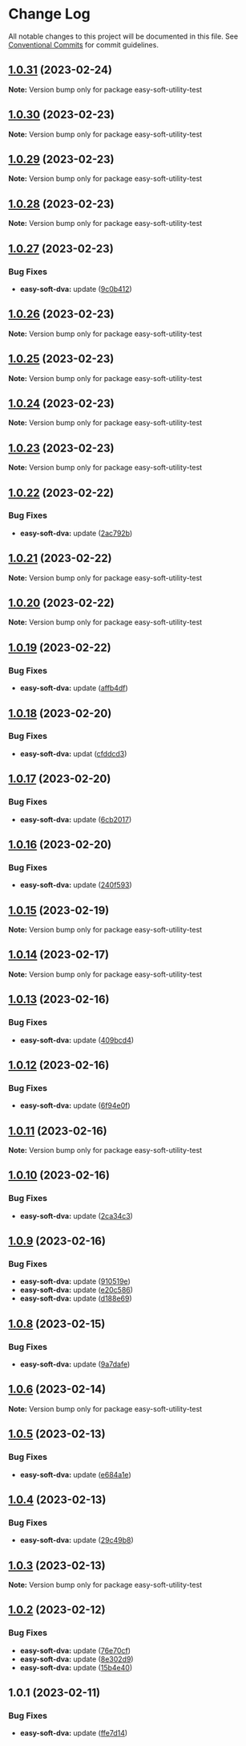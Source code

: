 # Change Log

All notable changes to this project will be documented in this file. See [Conventional Commits](https://conventionalcommits.org) for commit guidelines.

## [1.0.31](https://github.com/kityandhero/easy-soft/compare/easy-soft-utility-test@1.0.30...easy-soft-utility-test@1.0.31) (2023-02-24)

**Note:** Version bump only for package easy-soft-utility-test

## [1.0.30](https://github.com/kityandhero/easy-soft/compare/easy-soft-utility-test@1.0.29...easy-soft-utility-test@1.0.30) (2023-02-23)

**Note:** Version bump only for package easy-soft-utility-test

## [1.0.29](https://github.com/kityandhero/easy-soft/compare/easy-soft-utility-test@1.0.28...easy-soft-utility-test@1.0.29) (2023-02-23)

**Note:** Version bump only for package easy-soft-utility-test

## [1.0.28](https://github.com/kityandhero/easy-soft/compare/easy-soft-utility-test@1.0.27...easy-soft-utility-test@1.0.28) (2023-02-23)

**Note:** Version bump only for package easy-soft-utility-test

## [1.0.27](https://github.com/kityandhero/easy-soft/compare/easy-soft-utility-test@1.0.26...easy-soft-utility-test@1.0.27) (2023-02-23)

### Bug Fixes

- **easy-soft-dva:** update ([9c0b412](https://github.com/kityandhero/easy-soft/commit/9c0b412b2932492c62bbb9cbe885eadd626b225e))

## [1.0.26](https://github.com/kityandhero/easy-soft/compare/easy-soft-utility-test@1.0.25...easy-soft-utility-test@1.0.26) (2023-02-23)

**Note:** Version bump only for package easy-soft-utility-test

## [1.0.25](https://github.com/kityandhero/easy-soft/compare/easy-soft-utility-test@1.0.24...easy-soft-utility-test@1.0.25) (2023-02-23)

**Note:** Version bump only for package easy-soft-utility-test

## [1.0.24](https://github.com/kityandhero/easy-soft/compare/easy-soft-utility-test@1.0.23...easy-soft-utility-test@1.0.24) (2023-02-23)

**Note:** Version bump only for package easy-soft-utility-test

## [1.0.23](https://github.com/kityandhero/easy-soft/compare/easy-soft-utility-test@1.0.22...easy-soft-utility-test@1.0.23) (2023-02-23)

**Note:** Version bump only for package easy-soft-utility-test

## [1.0.22](https://github.com/kityandhero/easy-soft/compare/easy-soft-utility-test@1.0.21...easy-soft-utility-test@1.0.22) (2023-02-22)

### Bug Fixes

- **easy-soft-dva:** update ([2ac792b](https://github.com/kityandhero/easy-soft/commit/2ac792b335024036c542aaebd7c8e43fca75acce))

## [1.0.21](https://github.com/kityandhero/easy-soft/compare/easy-soft-utility-test@1.0.20...easy-soft-utility-test@1.0.21) (2023-02-22)

**Note:** Version bump only for package easy-soft-utility-test

## [1.0.20](https://github.com/kityandhero/easy-soft/compare/easy-soft-utility-test@1.0.19...easy-soft-utility-test@1.0.20) (2023-02-22)

**Note:** Version bump only for package easy-soft-utility-test

## [1.0.19](https://github.com/kityandhero/easy-soft/compare/easy-soft-utility-test@1.0.18...easy-soft-utility-test@1.0.19) (2023-02-22)

### Bug Fixes

- **easy-soft-dva:** update ([affb4df](https://github.com/kityandhero/easy-soft/commit/affb4dfe6d0cfa497d8034110151b9d70431ec1f))

## [1.0.18](https://github.com/kityandhero/easy-soft/compare/easy-soft-utility-test@1.0.17...easy-soft-utility-test@1.0.18) (2023-02-20)

### Bug Fixes

- **easy-soft-dva:** updat ([cfddcd3](https://github.com/kityandhero/easy-soft/commit/cfddcd33eaed7df959479f6ad2ec9d1866d1b4c3))

## [1.0.17](https://github.com/kityandhero/easy-soft/compare/easy-soft-utility-test@1.0.16...easy-soft-utility-test@1.0.17) (2023-02-20)

### Bug Fixes

- **easy-soft-dva:** update ([6cb2017](https://github.com/kityandhero/easy-soft/commit/6cb20179ef3cdf7c197ab1ccaa642b422e88f174))

## [1.0.16](https://github.com/kityandhero/easy-soft/compare/easy-soft-utility-test@1.0.15...easy-soft-utility-test@1.0.16) (2023-02-20)

### Bug Fixes

- **easy-soft-dva:** update ([240f593](https://github.com/kityandhero/easy-soft/commit/240f593000bcf91498383e302926266bc1a6be8f))

## [1.0.15](https://github.com/kityandhero/easy-soft/compare/easy-soft-utility-test@1.0.14...easy-soft-utility-test@1.0.15) (2023-02-19)

**Note:** Version bump only for package easy-soft-utility-test

## [1.0.14](https://github.com/kityandhero/easy-soft/compare/easy-soft-utility-test@1.0.13...easy-soft-utility-test@1.0.14) (2023-02-17)

**Note:** Version bump only for package easy-soft-utility-test

## [1.0.13](https://github.com/kityandhero/easy-soft/compare/easy-soft-utility-test@1.0.12...easy-soft-utility-test@1.0.13) (2023-02-16)

### Bug Fixes

- **easy-soft-dva:** update ([409bcd4](https://github.com/kityandhero/easy-soft/commit/409bcd4fdb0acb453a9fd8832a3721723d93b83a))

## [1.0.12](https://github.com/kityandhero/easy-soft/compare/easy-soft-utility-test@1.0.11...easy-soft-utility-test@1.0.12) (2023-02-16)

### Bug Fixes

- **easy-soft-dva:** update ([6f94e0f](https://github.com/kityandhero/easy-soft/commit/6f94e0feafe78401556fb8483af0860b183419ee))

## [1.0.11](https://github.com/kityandhero/easy-soft/compare/easy-soft-utility-test@1.0.10...easy-soft-utility-test@1.0.11) (2023-02-16)

**Note:** Version bump only for package easy-soft-utility-test

## [1.0.10](https://github.com/kityandhero/easy-soft/compare/easy-soft-utility-test@1.0.9...easy-soft-utility-test@1.0.10) (2023-02-16)

### Bug Fixes

- **easy-soft-dva:** update ([2ca34c3](https://github.com/kityandhero/easy-soft/commit/2ca34c33e62fc7cfe7e150965810fbd4c3ee66cd))

## [1.0.9](https://github.com/kityandhero/easy-soft/compare/easy-soft-utility-test@1.0.8...easy-soft-utility-test@1.0.9) (2023-02-16)

### Bug Fixes

- **easy-soft-dva:** update ([910519e](https://github.com/kityandhero/easy-soft/commit/910519ef5ae8eccc61325a40c40ad22eb0aab631))
- **easy-soft-dva:** update ([e20c586](https://github.com/kityandhero/easy-soft/commit/e20c586aec324b93e0c5419ae82729afe988c47d))
- **easy-soft-dva:** update ([d188e69](https://github.com/kityandhero/easy-soft/commit/d188e696701121e26be6bd9e5fee969c17f04b3b))

## [1.0.8](https://github.com/kityandhero/easy-soft/compare/easy-soft-utility-test@1.0.6...easy-soft-utility-test@1.0.8) (2023-02-15)

### Bug Fixes

- **easy-soft-dva:** update ([9a7dafe](https://github.com/kityandhero/easy-soft/commit/9a7dafec0b843fffca1d1c7636f3760c9b7ac928))

## [1.0.6](https://github.com/kityandhero/easy-soft/compare/easy-soft-utility-test@1.0.5...easy-soft-utility-test@1.0.6) (2023-02-14)

**Note:** Version bump only for package easy-soft-utility-test

## [1.0.5](https://github.com/kityandhero/easy-soft/compare/easy-soft-utility-test@1.0.4...easy-soft-utility-test@1.0.5) (2023-02-13)

### Bug Fixes

- **easy-soft-dva:** update ([e684a1e](https://github.com/kityandhero/easy-soft/commit/e684a1e2fca0b1c595b7786917c2afa44e7cf44d))

## [1.0.4](https://github.com/kityandhero/easy-soft/compare/easy-soft-utility-test@1.0.3...easy-soft-utility-test@1.0.4) (2023-02-13)

### Bug Fixes

- **easy-soft-dva:** update ([29c49b8](https://github.com/kityandhero/easy-soft/commit/29c49b8b8390ff699fae124836b34c7feaf84df6))

## [1.0.3](https://github.com/kityandhero/easy-soft/compare/easy-soft-utility-test@1.0.2...easy-soft-utility-test@1.0.3) (2023-02-13)

**Note:** Version bump only for package easy-soft-utility-test

## [1.0.2](https://github.com/kityandhero/easy-soft/compare/easy-soft-utility-test@1.0.1...easy-soft-utility-test@1.0.2) (2023-02-12)

### Bug Fixes

- **easy-soft-dva:** update ([76e70cf](https://github.com/kityandhero/easy-soft/commit/76e70cf24d124fcdda1ea369f352ae2e05c8ebe1))
- **easy-soft-dva:** update ([8e302d9](https://github.com/kityandhero/easy-soft/commit/8e302d91c9a52ac8fc3c3daf9f2fd62fa4b9ec42))
- **easy-soft-dva:** update ([15b4e40](https://github.com/kityandhero/easy-soft/commit/15b4e40ab7b82835f4425f94ba2258018d5211cc))

## 1.0.1 (2023-02-11)

### Bug Fixes

- **easy-soft-dva:** update ([ffe7d14](https://github.com/kityandhero/easy-soft/commit/ffe7d14dfc9266d80c9b772577af10e52979046a))
